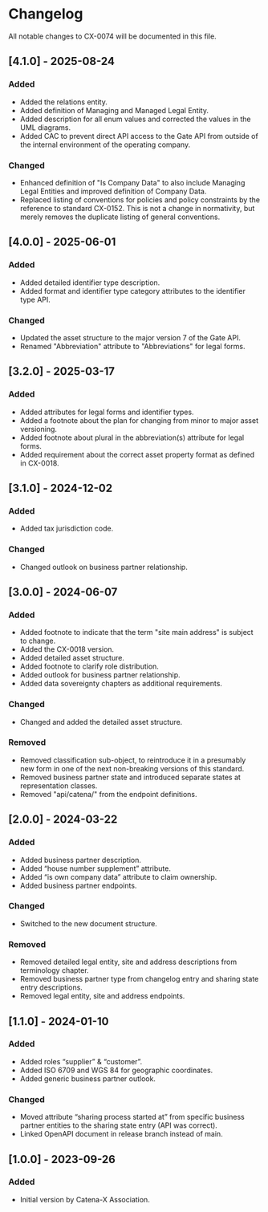 # Changelog

All notable changes to CX-0074 will be documented in this file.

## [4.1.0] - 2025-08-24

### Added

- Added the relations entity.
- Added definition of Managing and Managed Legal Entity.
- Added description for all enum values and corrected the values in the UML diagrams.
- Added CAC to prevent direct API access to the Gate API from outside of the internal environment of the operating company.

### Changed

- Enhanced definition of "Is Company Data" to also include Managing Legal Entities and improved definition of Company Data.
- Replaced listing of conventions for policies and policy constraints by the reference to standard CX-0152. This is not a change in normativity, but merely removes the duplicate listing of general conventions.

## [4.0.0] - 2025-06-01

### Added

- Added detailed identifier type description.
- Added format and identifier type category attributes to the identifier type API.

### Changed

- Updated the asset structure to the major version 7 of the Gate API.
- Renamed "Abbreviation" attribute to "Abbreviations" for legal forms.

## [3.2.0] - 2025-03-17

### Added

- Added attributes for legal forms and identifier types.
- Added a footnote about the plan for changing from minor to major asset versioning.
- Added footnote about plural in the abbreviation(s) attribute for legal forms.
- Added requirement about the correct asset property format as defined in CX-0018.

## [3.1.0] - 2024-12-02

### Added

- Added tax jurisdiction code.

### Changed

- Changed outlook on business partner relationship.

## [3.0.0] - 2024-06-07

### Added

- Added footnote to indicate that the term "site main address" is subject to change.
- Added the CX-0018 version.
- Added detailed asset structure.
- Added footnote to clarify role distribution.
- Added outlook for business partner relationship.
- Added data sovereignty chapters as additional requirements.

### Changed

- Changed and added the detailed asset structure.

### Removed

- Removed classification sub-object, to reintroduce it in a presumably new form in one of the next non-breaking versions of this standard.
- Removed business partner state and introduced separate states at representation classes.
- Removed "api/catena/" from the endpoint definitions.

## [2.0.0] - 2024-03-22

### Added

- Added business partner description.
- Added “house number supplement” attribute.
- Added “is own company data” attribute to claim ownership.
- Added business partner endpoints.

### Changed

- Switched to the new document structure.

### Removed

- Removed detailed legal entity, site and address descriptions from terminology chapter.
- Removed business partner type from changelog entry and sharing state entry descriptions.
- Removed legal entity, site and address endpoints.

## [1.1.0] - 2024-01-10

### Added

- Added roles “supplier” & “customer”.
- Added ISO 6709 and WGS 84 for geographic coordinates.
- Added generic business partner outlook.

### Changed

- Moved attribute “sharing process started at” from specific business partner entities to the sharing state entry (API was correct).
- Linked OpenAPI document in release branch instead of main.

## [1.0.0] - 2023-09-26

### Added

- Initial version by Catena-X Association.
